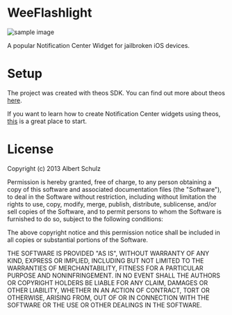 WeeFlashlight
=============

![sample image](http://richtownapps.de/github/weeflashlight.png)

A popular Notification Center Widget for jailbroken iOS devices.

Setup
=====

The project was created with theos SDK.
You can find out more about theos [here](http://iphonedevwiki.net/index.php/Theos/Getting_Started "*___*").

If you want to learn how to create Notification Center widgets using theos, [this](http://www.andyibanez.com/2012/02/20/create-a-notification-center-widget-for-ios/ "*___*") is a great place to start.


License
=======

Copyright (c) 2013 Albert Schulz

Permission is hereby granted, free of charge, to any person obtaining a copy of this software and associated documentation files (the "Software"), to deal in the Software without restriction, including without limitation the rights to use, copy, modify, merge, publish, distribute, sublicense, and/or sell copies of the Software, and to permit persons to whom the Software is furnished to do so, subject to the following conditions:

The above copyright notice and this permission notice shall be included in all copies or substantial portions of the Software.

THE SOFTWARE IS PROVIDED "AS IS", WITHOUT WARRANTY OF ANY KIND, EXPRESS OR IMPLIED, INCLUDING BUT NOT LIMITED TO THE WARRANTIES OF MERCHANTABILITY, FITNESS FOR A PARTICULAR PURPOSE AND NONINFRINGEMENT. IN NO EVENT SHALL THE AUTHORS OR COPYRIGHT HOLDERS BE LIABLE FOR ANY CLAIM, DAMAGES OR OTHER LIABILITY, WHETHER IN AN ACTION OF CONTRACT, TORT OR OTHERWISE, ARISING FROM, OUT OF OR IN CONNECTION WITH THE SOFTWARE OR THE USE OR OTHER DEALINGS IN THE SOFTWARE.